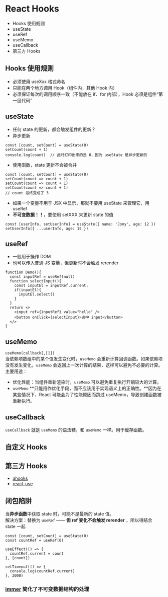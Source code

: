 # React Hooks

- Hooks 使用规则
- useState
- useRef
- useMemo
- useCallback
- 第三方 Hooks

## Hooks 使用规则
- 必须使用 useXxx 格式命名
- 只能在两个地方调用 Hook（组件内，其他 Hook 内）
- 必须保证每次的调用顺序一致（不能放在 if、for 内部），Hook 必须是组件“第一层代码”

## useState
- 任何 state 的更新，都会触发组件的更新？
- 异步更新
```JSX
const [count, setCount] = useState(0)
setCount(count + 1)
console.log(count)  // 此时打印出来的是 0，因为 useState 是异步更新的
```
- 使用函数，state 更新不会被合并
```JSX
const [count, setCount] = useState(0)
setCount(count => count + 1)
setCount(count => count + 1)
setCount(count => count + 1)
// count 最终变成了 3
```
- 如果一个变量不用于 JSX 中显示，那就不要用 useState 来管理它，用 useRef
- **不可变数据！！**，要使用 setXXX 来更新 state 的值
```JSX
const [userInfo, setUserInfo] = useState({ name: 'Jony', age: 12 })
setUserInfo({ ...userInfo, age: 15 })
```

## useRef
- 一般用于操作 DOM
- 也可以传入普通 JS 变量，但更新时不会触发 rerender
```JSX
function Demo(){
  const inputRef = useRef(null)
  function selectInput(){
    const inputEl = inputRef.current;
    if(inputEl){
      inputEl.select()
    }
  }
  return <>
    <input ref={inputRef} value="hello" />
    <button onClick={selectInput}>选中 input</button>
  </>
}
```

## useMemo
`useMemo(callback[,[]])`  
当依赖项数组中的某个值发生变化时，`useMemo` 会重新计算回调函数。如果依赖项没有发生变化，`useMemo` 会返回上一次计算的结果，这样可以避免不必要的计算。  
主要用途：
- 优化性能：当组件重新渲染时，`useMemo` 可以避免重复执行开销较大的计算。
- `useMemo` **只能用作优化手段，而不应该用于实现语义上的正确性。**因为在某些情况下，React 可能会为了性能原因而跳过 useMemo，导致创建函数被重新执行。

## useCallback
`useCallback` 就是 `useMemo` 的语法糖，和 `useMemo` 一样。用于缓存函数。

## 自定义 Hooks

## 第三方 Hooks
- [ahooks](https://ahooks.js.org/zh-CN)
- [react-use](https://github.com/streamich/react-use)

## 闭包陷阱
当**异步函数**中获取 state 时，可能不是最新的 state 值。  
解决方案：替换为 `useRef` —— **但 ref 变化不会触发 rerender** ，所以得结合 state 一起
```JSX
const [count, setCount] = useState(0)
const countRef = useRef(0)

useEffect(() => {
  countRef.current = count
}, [count])

setTimeout(() => {
  console.log(countRef.current)
}, 3000)
```

### [immer](https://immerjs.github.io/immer/zh-CN/) 简化了不可变数据结构的处理